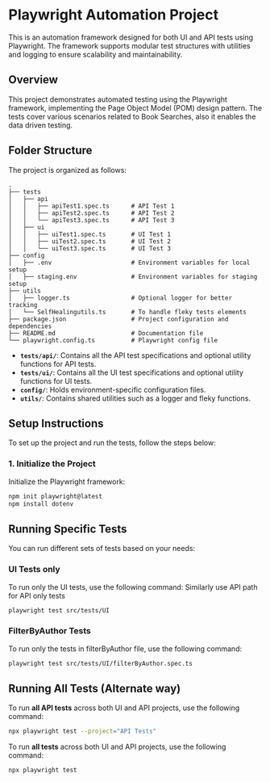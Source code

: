 # Playwright Automation Project
This is an automation framework designed for both UI and API tests using Playwright. The framework supports modular test structures with utilities and logging to ensure scalability and maintainability.
## Overview

This project demonstrates automated testing using the Playwright framework, implementing the Page Object Model (POM) design pattern. The tests cover various scenarios related to Book Searches, also it enables the data driven testing.
## Folder Structure
The project is organized as follows:

```
.
├── tests
│   ├── api
│   │   ├── apiTest1.spec.ts      # API Test 1
│   │   ├── apiTest2.spec.ts      # API Test 2
│   │   └── apiTest3.spec.ts      # API Test 3
│   ├── ui
│   │   ├── uiTest1.spec.ts       # UI Test 1
│   │   ├── uiTest2.spec.ts       # UI Test 2
│   │   └── uiTest3.spec.ts       # UI Test 3
├── config
│   ├── .env                      # Environment variables for local setup
│   ├── staging.env               # Environment variables for staging setup
├── utils
│   ├── logger.ts                 # Optional logger for better tracking
│   └── SelfHealingutils.ts       # To handle fleky tests elements
├── package.json                  # Project configuration and dependencies
├── README.md                     # Documentation file
└── playwright.config.ts          # Playwright config file
```

- **`tests/api/`**: Contains all the API test specifications and optional utility functions for API tests.
- **`tests/ui/`**: Contains all the UI test specifications and optional utility functions for UI tests.
- **`config/`**: Holds environment-specific configuration files.
- **`utils/`**: Contains shared utilities such as a logger and fleky functions.

## Setup Instructions

To set up the project and run the tests, follow the steps below:

### 1. Initialize the Project

Initialize the Playwright framework:
```bash
npm init playwright@latest
npm install dotenv
```
## Running Specific Tests

You can run different sets of tests based on your needs:

### UI Tests only
To run only the UI tests, use the following command: Similarly use API path for API only tests
```bash
playwright test src/tests/UI
```

### FilterByAuthor Tests
To run only the tests in filterByAuthor file, use the following command:
```bash
playwright test src/tests/UI/filterByAuthor.spec.ts
```

## Running All Tests (Alternate way)

To run **all API tests** across both UI and API projects, use the following command:
```bash
npx playwright test --project="API Tests"
```
To run **all  tests** across both UI and API projects, use the following command:
```bash
npx playwright test 
```
